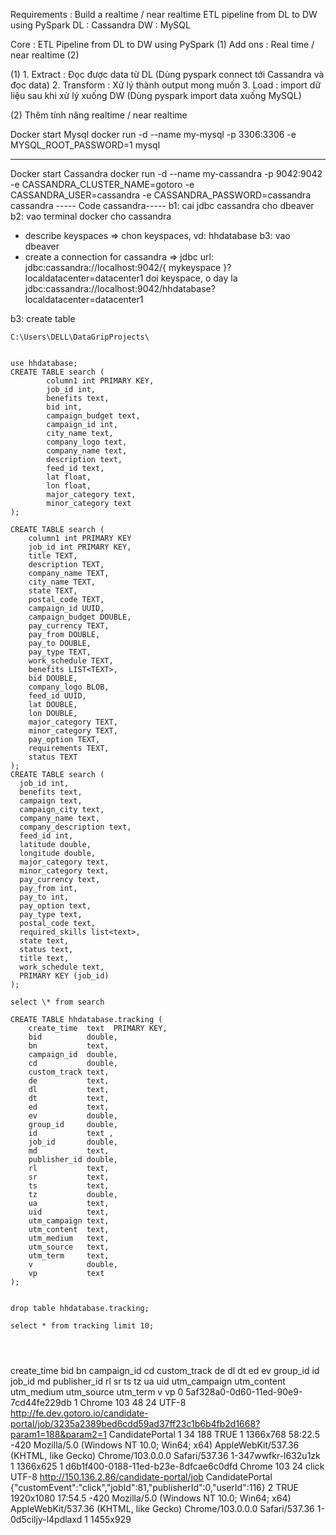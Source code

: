 Requirements : Build a realtime / near realtime ETL pipeline from DL to DW using PySpark
DL : Cassandra
DW : MySQL

Core : ETL Pipeline from DL to DW using PySpark (1)
Add ons : Real time / near realtime (2)

(1) 1. Extract : Đọc được data từ DL (Dùng pyspark connect tới Cassandra và đọc data) 2. Transform : Xử lý thành output mong muốn 3. Load : import dữ liệu sau khi xử lý xuống DW (Dùng pyspark import data xuống MySQL)

(2) Thêm tính năng realtime / near realtime

Docker start Mysql
docker run -d --name my-mysql -p 3306:3306 -e MYSQL_ROOT_PASSWORD=1 mysql

---

Docker start Cassandra
docker run -d --name my-cassandra -p 9042:9042 -e CASSANDRA_CLUSTER_NAME=gotoro -e CASSANDRA_USER=cassandra -e CASSANDRA_PASSWORD=cassandra cassandra
----- Code cassandra-----
b1: cai jdbc cassandra cho dbeaver
b2: vao terminal docker cho cassandra

- describe keyspaces => chon keyspaces, vd: hhdatabase
  b3: vao dbeaver
- create a connection for cassandra =>
  jdbc url: jdbc:cassandra://localhost:9042/{ mykeyspace }?localdatacenter=datacenter1
  doi keyspace, o day la jdbc:cassandra://localhost:9042/hhdatabase?localdatacenter=datacenter1

b3: create table

```
C:\Users\DELL\DataGripProjects\


use hhdatabase;
CREATE TABLE search (
        column1 int PRIMARY KEY,
        job_id int,
        benefits text,
        bid int,
        campaign_budget text,
        campaign_id int,
        city_name text,
        company_logo text,
        company_name text,
        description text,
        feed_id text,
        lat float,
        lon float,
        major_category text,
        minor_category text
);

CREATE TABLE search (
    column1 int PRIMARY KEY
    job_id int PRIMARY KEY,
    title TEXT,
    description TEXT,
    company_name TEXT,
    city_name TEXT,
    state TEXT,
    postal_code TEXT,
    campaign_id UUID,
    campaign_budget DOUBLE,
    pay_currency TEXT,
    pay_from DOUBLE,
    pay_to DOUBLE,
    pay_type TEXT,
    work_schedule TEXT,
    benefits LIST<TEXT>,
    bid DOUBLE,
    company_logo BLOB,
    feed_id UUID,
    lat DOUBLE,
    lon DOUBLE,
    major_category TEXT,
    minor_category TEXT,
    pay_option TEXT,
    requirements TEXT,
    status TEXT
);
CREATE TABLE search (
  job_id int,
  benefits text,
  campaign text,
  campaign_city text,
  company_name text,
  company_description text,
  feed_id int,
  latitude double,
  longitude double,
  major_category text,
  minor_category text,
  pay_currency text,
  pay_from int,
  pay_to int,
  pay_option text,
  pay_type text,
  postal_code text,
  required_skills list<text>,
  state text,
  status text,
  title text,
  work_schedule text,
  PRIMARY KEY (job_id)
);

select \* from search

CREATE TABLE hhdatabase.tracking (
    create_time  text  PRIMARY KEY,
    bid          double,
    bn           text,
    campaign_id  double,
    cd           double,
    custom_track text,
    de           text,
    dl           text,
    dt           text,
    ed           text,
    ev           double,
    group_id     double,
    id           text ,
    job_id       double,
    md           text,
    publisher_id double,
    rl           text,
    sr           text,
    ts           text,
    tz           double,
    ua           text,
    uid          text,
    utm_campaign text,
    utm_content  text,
    utm_medium   text,
    utm_source   text,
    utm_term     text,
    v            double,
    vp           text
);


drop table hhdatabase.tracking;

select * from tracking limit 10;




```

create_time bid bn campaign_id cd custom_track de dl dt ed ev group_id id job_id md publisher_id rl sr ts tz ua uid utm_campaign utm_content utm_medium utm_source utm_term v vp
0 5af328a0-0d60-11ed-90e9-7cd44fe229db 1 Chrome 103 48 24 UTF-8 http://fe.dev.gotoro.io/candidate-portal/job/3235a2389bed6cdd59ad37ff23c1b6b4fb2d1668?param1=188&param2=1 CandidatePortal 1 34 188 TRUE 1 1366x768 58:22.5 -420 Mozilla/5.0 (Windows NT 10.0; Win64; x64) AppleWebKit/537.36 (KHTML, like Gecko) Chrome/103.0.0.0 Safari/537.36 1-347wwfkr-l632u1zk 1 1366x625
1 d6b1f400-0188-11ed-b23e-8dfcae6c0dfd Chrome 103 24 click UTF-8 http://150.136.2.86/candidate-portal/job CandidatePortal {"customEvent":"click","jobId":81,"publisherId":0,"userId":116} 2 TRUE 1920x1080 17:54.5 -420 Mozilla/5.0 (Windows NT 10.0; Win64; x64) AppleWebKit/537.36 (KHTML, like Gecko) Chrome/103.0.0.0 Safari/537.36 1-0d5ciljy-l4pdlaxd 1 1455x929
